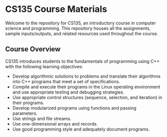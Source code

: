 # CS135 Course Materials

Welcome to the repository for CS135, an introductory course in computer science and programming. This repository houses all the assignments, sample inputs/outputs, and related resources used throughout the course.

## Course Overview

CS135 introduces students to the fundamentals of programming using C++ with the following learning objectives:

- Develop algorithmic solutions to problems and translate their algorithms into C++ programs that meet a set of specifications.
- Compile and execute their programs in the Linux operating environment and use appropriate testing and debugging strategies.
- Use appropriate control structures (sequence, selection, and iteration) in their programs.
- Develop modularized programs using functions and passing parameters.
- Use strings and file streams.
- Use one-dimensional arrays and records.
- Use good programming style and adequately document programs.
